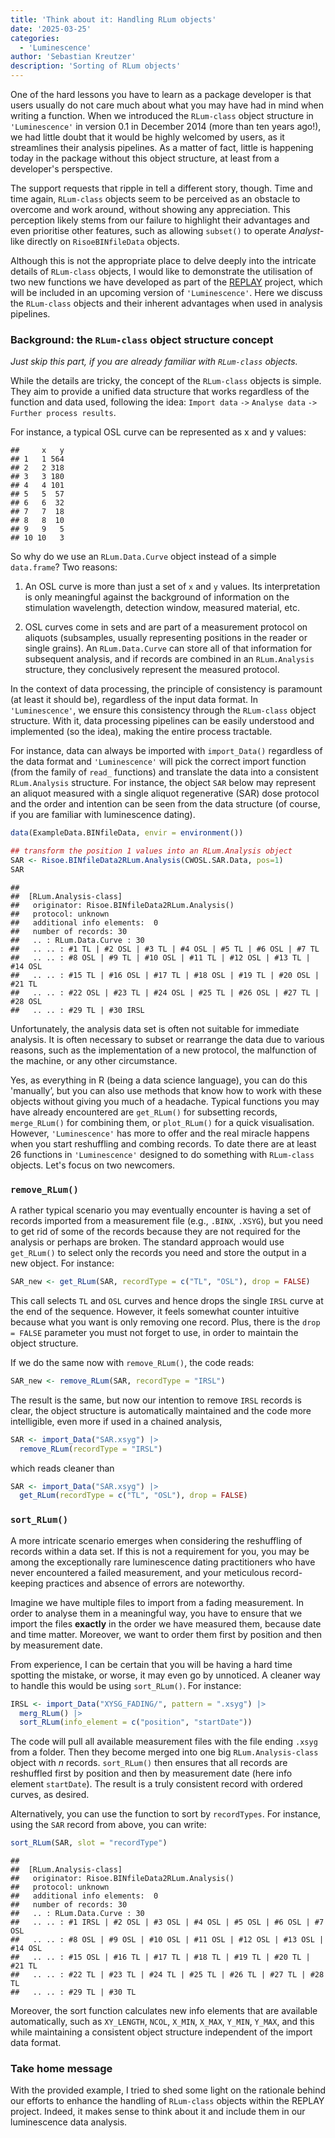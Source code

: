 ```yaml
---
title: 'Think about it: Handling RLum objects'
date: '2025-03-25'
categories: 
  - 'Luminescence'
author: 'Sebastian Kreutzer'
description: 'Sorting of RLum objects'
---
```




One of the hard lessons you have to learn as a package developer is that users usually do not care much about what you may have had in mind when writing a function. When we introduced the `RLum-class` object structure in `'Luminescence'` in version 0.1 in December 2014 (more than ten years ago!), we had little doubt that it would be highly welcomed by users, as it streamlines their analysis pipelines. As a matter of fact, little is happening today in the package without this object structure, at least from a developer's perspective.

The support requests that ripple in tell a different story, though. Time and time again, `RLum-class` objects seem to be perceived as an obstacle to overcome and work around, without showing any appreciation. This perception likely stems from our failure to highlight their advantages and even prioritise other features, such as allowing `subset()` to operate *Analyst*-like directly on `RisoeBINfileData` objects.

Although this is not the appropriate place to delve deeply into the intricate details of `RLum-class` objects, I would like to demonstrate the utilisation of two new functions we have developed as part of the [REPLAY](http://localhost:4321/REPLAY-website/about/) project, which will
be included in an upcoming version of `'Luminescence'`. Here we discuss the `RLum-class` objects and their inherent advantages when used in analysis pipelines.

### Background: the `RLum-class` object structure concept

*Just skip this part, if you are already familiar with `RLum-class` objects.* 

While the details are tricky, the concept of the `RLum-class` objects is simple. They 
aim to provide a unified data structure that works regardless of the function and data used,
following the idea: `Import data` `->` `Analyse data` `->` `Further process results`. 

For instance, a typical OSL curve can be represented as x and y values:


```
##     x   y
## 1   1 564
## 2   2 318
## 3   3 180
## 4   4 101
## 5   5  57
## 6   6  32
## 7   7  18
## 8   8  10
## 9   9   5
## 10 10   3
```

So why do we use an `RLum.Data.Curve` object instead of a simple `data.frame`?
Two reasons: 

1. An OSL curve is more than just a set of `x` and `y` values. Its interpretation is only
meaningful against the background of information on the stimulation wavelength, detection window, measured material, etc. 

2. OSL curves come in sets and are part of a measurement protocol on aliquots (subsamples, usually representing  positions in the reader or single grains). An `RLum.Data.Curve` can store all of that
information for subsequent analysis, and if records are combined in an `RLum.Analysis` structure, they conclusively represent the measured protocol. 

In the context of data processing, the principle of consistency is paramount (at least it should be),
regardless of the input data format. In `'Luminescence'`, we ensure this consistency through the `RLum-class` object structure. With it, data processing pipelines can be easily understood and implemented (so the idea), making the entire process tractable.

For instance, data can always be imported with `import_Data()` regardless of the data format and `'Luminescence'` will pick the correct import function (from the family of `read_` functions) and translate the data into a consistent `RLum.Analysis` structure. For instance, the object `SAR` below may represent an aliquot measured with a single aliquot regenerative (SAR) dose protocol and the order and intention can be seen 
from the data structure (of course, if you are familiar with luminescence dating).


``` r
data(ExampleData.BINfileData, envir = environment())

## transform the position 1 values into an RLum.Analysis object
SAR <- Risoe.BINfileData2RLum.Analysis(CWOSL.SAR.Data, pos=1)
SAR
```

```
## 
##  [RLum.Analysis-class]
## 	 originator: Risoe.BINfileData2RLum.Analysis()
## 	 protocol: unknown
## 	 additional info elements:  0
## 	 number of records: 30
## 	 .. : RLum.Data.Curve : 30
## 	 .. .. : #1 TL | #2 OSL | #3 TL | #4 OSL | #5 TL | #6 OSL | #7 TL
## 	 .. .. : #8 OSL | #9 TL | #10 OSL | #11 TL | #12 OSL | #13 TL | #14 OSL
## 	 .. .. : #15 TL | #16 OSL | #17 TL | #18 OSL | #19 TL | #20 OSL | #21 TL
## 	 .. .. : #22 OSL | #23 TL | #24 OSL | #25 TL | #26 OSL | #27 TL | #28 OSL
## 	 .. .. : #29 TL | #30 IRSL
```

Unfortunately, the analysis data set is often not suitable for immediate analysis. It is often necessary to subset or rearrange the data due to various reasons, such as the implementation of a new protocol, the malfunction of the machine, or any other circumstance. 

Yes, as everything in R  (being a data science language), you can do this 'manually’, but you can also 
use methods that know how to work with these objects without giving you much of a headache.
Typical functions you may have already encountered are `get_RLum()` for subsetting records, `merge_RLum()` for
combining them, or `plot_RLum()` for a quick visualisation. 
However, `'Luminescence'` has more to offer and the real miracle happens when you start reshuffling and combing records. To date there are at least 26 functions in `'Luminescence'` designed to do something with `RLum-class` objects. 
Let's focus on two newcomers. 

### `remove_RLum()`

A rather typical scenario you may eventually encounter is having a set of records imported
from a measurement file (e.g., `.BINX`, `.XSYG`), but you need to get rid of some
of the records because they are not required for the analysis or perhaps are
broken. The standard approach would use `get_RLum()` to select only the records you need
and store the output in a new object. For instance:


``` r
SAR_new <- get_RLum(SAR, recordType = c("TL", "OSL"), drop = FALSE)
```

This call selects `TL` and `OSL` curves and hence drops the single `IRSL` curve at the end of the sequence. 
However, it feels somewhat counter intuitive because what you want is only removing one
record. Plus, there is the `drop = FALSE` parameter you must not forget to use,
in order to maintain the object structure.

If we do the same now with `remove_RLum()`, the code reads:


``` r
SAR_new <- remove_RLum(SAR, recordType = "IRSL")
```

The result is the same, but now our intention to remove `IRSL` records is clear,
the object structure is automatically maintained and the code more intelligible,
even more if used in a chained analysis,


``` r
SAR <- import_Data("SAR.xsyg") |>
  remove_RLum(recordType = "IRSL")
```

which reads cleaner than


``` r
SAR <- import_Data("SAR.xsyg") |>
  get_RLum(recordType = c("TL", "OSL"), drop = FALSE)
```

### `sort_RLum()`

A more intricate scenario emerges when considering the reshuffling of records within a data set.
If this is not a requirement for you, you may be among the exceptionally rare luminescence dating practitioners who have never encountered a failed measurement, and your meticulous record-keeping practices and absence of errors are noteworthy.

Imagine we have multiple files to import from a fading measurement. In order
to analyse them in a meaningful way, you have to ensure that we import the files **exactly** in the order we 
have measured them, because date and time matter. Moreover, we want to order them
first by position and then by measurement date.

From experience, I can be certain that you will be having a hard time spotting
the mistake, or worse, it may even go by unnoticed. A cleaner way to handle this would 
be using `sort_RLum()`. For instance:


``` r
IRSL <- import_Data("XYSG_FADING/", pattern = ".xsyg") |>
  merg_RLum() |> 
  sort_RLum(info_element = c("position", "startDate"))
```

The code will pull all available measurement files with the file ending `.xsyg` from
a folder. Then they become merged into one big `RLum.Analysis-class` object with *n* records. 
`sort_RLum()` then ensures that all records are reshuffled first by position and then by measurement
date (here info element `startDate`). The result is a truly consistent record with ordered curves,
as desired.

Alternatively, you can use the function to sort by `recordTypes`. For instance,
using the `SAR` record from above, you can write:


``` r
sort_RLum(SAR, slot = "recordType")
```

```
## 
##  [RLum.Analysis-class]
## 	 originator: Risoe.BINfileData2RLum.Analysis()
## 	 protocol: unknown
## 	 additional info elements:  0
## 	 number of records: 30
## 	 .. : RLum.Data.Curve : 30
## 	 .. .. : #1 IRSL | #2 OSL | #3 OSL | #4 OSL | #5 OSL | #6 OSL | #7 OSL
## 	 .. .. : #8 OSL | #9 OSL | #10 OSL | #11 OSL | #12 OSL | #13 OSL | #14 OSL
## 	 .. .. : #15 OSL | #16 TL | #17 TL | #18 TL | #19 TL | #20 TL | #21 TL
## 	 .. .. : #22 TL | #23 TL | #24 TL | #25 TL | #26 TL | #27 TL | #28 TL
## 	 .. .. : #29 TL | #30 TL
```

Moreover, the sort function calculates new info elements that are available automatically,
such as `XY_LENGTH`, `NCOL`, `X_MIN`, `X_MAX`, `Y_MIN`, `Y_MAX`, and this
while maintaining a consistent object structure independent of the import data format.

### Take home message

With the provided example, I tried to shed some light on the rationale behind our 
efforts to enhance the handling of `RLum-class` objects within the REPLAY project. 
Indeed, it makes sense to think about it and include them in our luminescence data analysis. 

